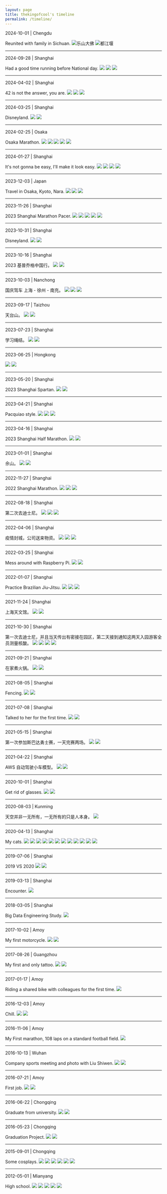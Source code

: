 ```yaml
---
layout: page
title: thekingofcool's timeline
permalink: /timeline/
---
```


2024-10-01 | Chengdu

Reunited with family in Sichuan.
![乐山大佛](https://www.dropbox.com/scl/fi/p3mouxxm89g1al87v3411/IMG_4704.jpg?rlkey=9jy603xen5a4wzzzt97d5izal&st=hyhoep3t&raw=1)
![都江堰](https://www.dropbox.com/scl/fi/3ykrmzmlm2xg0tizn73pe/IMG_4727.jpg?rlkey=5oeegogc3dhbr6q7suu9hvz78&st=mxa5lwo7&raw=1)

---

2024-09-28 | Shanghai

Had a good time running before National day.
![](https://www.dropbox.com/scl/fi/o65ancj68xn84o71v39cd/IMG_4268.JPG?rlkey=n1rk6in663ch0f53wb1gdc8a5&st=6818tc1b&raw=1)
![](https://www.dropbox.com/scl/fi/hpu6q6ax3kjvw6vuyhndd/IMG_4251.JPG?rlkey=d85ixd9sq9lixuw94n9s2jrge&st=udqz8qpt&raw=1)
[![](https://www.dropbox.com/scl/fi/bcxx5dyg9w5jcq1rjejmo/IMG_4238.JPG?rlkey=i34esdbscg0ulvvjl57mmgnr6&st=89nyyadn&raw=1)](https://www.youtube.com/watch?v=-VBqRJX7ab4)

---

2024-04-02 | Shanghai

42 is not the answer, you are.
![](https://www.dropbox.com/scl/fi/8qfjxttzj7hyzuywa8jt7/48bc283fe71336f45394faaa2dc31e49.JPG?rlkey=szhz02w7uh6f4b4rk8ce5d2dk&st=npuuo1zs&raw=1)
![](https://www.dropbox.com/scl/fi/ptn1172v2bvrekohpnetb/SWH_1486.JPG?rlkey=aly2e5uogncbee7hrax9li739&st=1wjz2232&raw=1)
![](https://www.dropbox.com/scl/fi/3s1befzeh2u4fs3dtbprj/fcc70384cde53eb53c8a5b1ae9a3a4bc.JPG?rlkey=5kx8xprej5y5yy5bi2p1xydta&st=8rksbbvk&raw=1)

---

2024-03-25 | Shanghai

Disneyland.
![](https://www.dropbox.com/scl/fi/f152zm4alets1l9j17tpm/2aa340e553b35b2faff525768b41afa7.JPG?rlkey=au9n4fphev6dzx7mnpoujg4el&st=btg4dj1p&raw=1)
![](https://www.dropbox.com/scl/fi/34khd0l0skqaltmntvnmb/2fecce3054ff8cf7d41f89f00552cdf0.JPG?rlkey=ufg03dzw7b2vgl4cx4i7g850a&st=9gbn6uns&raw=1)

---

2024-02-25 | Osaka

Osaka Marathon.
![](https://www.dropbox.com/scl/fi/ggmstsr4q7br1maolqml6/06889fc31fdd8a0f16d857e0e181bd33.JPG?rlkey=awf6jiu1jzzh4adj15txrm7h1&st=b7kpihwd&raw=1)
![](https://www.dropbox.com/scl/fi/k94wzu1slh4rdkr4w12ms/IMG_2427.JPG?rlkey=6fgmfsjvqagxpgrbhdeybtgv6&st=qqopv14l&raw=1)
![](https://www.dropbox.com/scl/fi/sd3um3uvth67l7sjcjohc/IMG_1143.JPG?rlkey=db3l8w0g81ii90rwwcdxpptk6&st=76f4jn0n&raw=1)
![](https://www.dropbox.com/scl/fi/h9jsvud580sbyyuvtezav/IMG_2513.JPG?rlkey=d8jdsncgxxh5bfwzwsqi77lml&st=l1ncrg6c&raw=1)
![](https://www.dropbox.com/scl/fi/13rvpi7qu8ad14oj0yq49/IMG_2633.JPG?rlkey=qlvnhftnh77hlbg0ne2j08qws&st=2a7v2nob&raw=1)

---

2024-01-27 | Shanghai

It's not gonna be easy, I'll make it look easy.
![](https://www.dropbox.com/scl/fi/av6zi0j9bo659npvzdt6a/IMG_4802.JPG?rlkey=14b1b2sktdjyuw192k4yrgp4h&st=m53d2nw0&raw=1)
![](https://www.dropbox.com/scl/fi/w18nh5cz447xvu1v5l6dl/IMG_4803.JPG?rlkey=u4w043vuhayt055934hwa6jgl&st=kbi6msin&raw=1)
![](https://www.dropbox.com/scl/fi/tblb62s46hwzfsj210ful/IMG_4804.JPG?rlkey=681q45npspc5yzoxsns10fgk6&st=nr6i5xst&raw=1)
![](https://www.dropbox.com/scl/fi/0smwzjjtnswdrfljyf34b/IMG_4805.JPG?rlkey=5gsr89dw20qb5bf8ev7zplmve&st=a0ew5z3t&raw=1)

---

2023-12-03 | Japan

Travel in Osaka, Kyoto, Nara.
![](https://www.dropbox.com/scl/fi/3xkelgw098egasen3fkd7/IMG_1968.jpg?rlkey=pwkqu1wycxjhorarzdbxhpxuu&st=4inw1ox8&raw=1)
![](https://www.dropbox.com/scl/fi/9hticdrjixungq0nkbe6k/IMG_0765.jpg?rlkey=90s5gjvqq1qy3eebiliexkltd&st=8yi0mvdu&raw=1)
![](https://www.dropbox.com/scl/fi/vkskyec20pqxxy3n1nphx/IMG_0978.jpg?rlkey=kbn274iq7av393nj285prfqfa&st=8estmf12&raw=1)

---

2023-11-26 | Shanghai

2023 Shanghai Marathon Pacer.
![](https://www.dropbox.com/scl/fi/5x6e3vcvu6sdzprm9oqf4/IMG_0946.JPG?rlkey=bfmylq9iusg0k6l63uf8x42hc&st=aek37iny&raw=1)
![](https://www.dropbox.com/scl/fi/rxnlpprongg6ldtnn8oxf/8afac1f1dc0a5367f1e4fc61552d7564.JPG?rlkey=887xeiygs6ufesaoyc6znubc5&st=p97t6ouu&raw=1)
![](https://www.dropbox.com/scl/fi/6yz6in421igidy2ydf703/d210fb3d1c98fec517306abb70a9eb94.JPG?rlkey=n93fn6nrt5lc3wep06eyrauyp&st=xzg6btla&raw=1)
![](https://www.dropbox.com/scl/fi/2h0xxsfwm6ceix0jxbofs/0032c69b9ecba5252e88dc37d35f9566.JPG?rlkey=s0aqr6qqnu7dgwuesadul91eb&st=l33f4fet&raw=1)
![](https://www.dropbox.com/scl/fi/n669evw3kgrxei3x8qndr/9232dcd12ba67283d6359eab4ff8e2c4.JPG?rlkey=n6dxk7akaoakw8tt6pqgmh0y4&st=cl9tvo3u&raw=1)

---

2023-10-31 | Shanghai

Disneyland.
![](https://www.dropbox.com/scl/fi/bv36qyu322qkmscoga0fj/IMG_0779.jpg?rlkey=4w5wi6tw0ka3vot6jcqugjrz8&st=x5zq8beg&raw=1)
![](https://www.dropbox.com/scl/fi/ur5d5beu14damdi2sse9s/IMG_1231.jpg?rlkey=sodb6e791wu35zmdgf91vw8aj&st=pg5kjofw&raw=1)

---

2023-10-16 | Shanghai

2023 基普乔格中国行。
![](https://www.dropbox.com/scl/fi/feyvgszkn6yanjd4ah1ft/744f39dffcee5e1a88c31a6a8926992d.jpg?rlkey=cceacbsnwnwblsy6884vn5o2w&st=ne1d5g8w&raw=1)
![](https://www.dropbox.com/scl/fi/h0hjjos9fwsvlx31xgen7/IMG_1040.jpg?rlkey=ulz0q4ihmodtm14yvrsrnbvmp&st=wejdpdtv&raw=1)

---

2023-10-03 | Nanchong

国庆驾车 上海 - 徐州 - 南充。
![](https://www.dropbox.com/scl/fi/e440z6re99z5v2zze4o9i/IMG_0919.jpg?rlkey=jv2s9j23ssk96ghi3d95imikb&st=igqlsw8o&raw=1)
![](https://www.dropbox.com/scl/fi/r7n8ea2hb4fg6t5chic08/IMG_0924.jpg?rlkey=y0kqdj3ggb6bvrn7b6m8219rt&st=kzwq209u&raw=1)
![](https://www.dropbox.com/scl/fi/bsh37juiwu63dsd6wvg4g/76176130ca74d6157cb104160cadbd1e.JPG?rlkey=w2oqqwmx05eyel2l7ipxelg7e&st=hx9vz2fp&raw=1)

---

2023-09-17 | Taizhou

天台山。
![](https://www.dropbox.com/scl/fi/b40q540hn9s13s24wxs4k/IMG_0727.jpg?rlkey=0cchgkwe5lmmubp955r4uxvsm&st=a2vgs6cl&raw=1)
![](https://www.dropbox.com/scl/fi/lug0xw1jiz2cy0c6qmccy/IMG_9587.jpg?rlkey=gj4wwhqsl690ulewqvr8d2jjq&st=ap4g35na&raw=1)

---

2023-07-23 | Shanghai

学习绳结。
![](https://www.dropbox.com/scl/fi/nutjuua6vr0z2g5l13uz6/IMG_0174.JPG?rlkey=f4tkz5xjmj8adyqybabv85hg3&st=7bpuwqfd&raw=1)
![](https://www.dropbox.com/scl/fi/okty64ky3hb4ihfgh7hb9/IMG_0177.JPG?rlkey=phaqs6k9c2lw10z5c971ffgxf&st=izc7vubz&raw=1)

---

2023-06-25 | Hongkong

![](https://www.dropbox.com/scl/fi/jb9rxi62pq0k875rzlc3k/IMG_0528.jpg?rlkey=r5e1odt4nx12jpmw86tg2agud&st=w1hu6jy0&raw=1)
![](https://www.dropbox.com/scl/fi/n9clangdf63mx0zreby4z/IMG_7411.jpg?rlkey=0nu8bd7yrwoiuffqfb3dguujl&st=gtgeut0f&raw=1)

---

2023-05-20 | Shanghai

2023 Shanghai Spartan.
![](https://www.dropbox.com/scl/fi/9pyp71ns4aahx5whpfdwf/d1297efa47bc619963ccd9518d9e6c28.JPG?rlkey=h9vq9w1619unvpu1e7jyaa6mf&st=gzyydj6t&raw=1)
![](https://www.dropbox.com/scl/fi/e7zfsi8qb7omezs5zmjvg/8e851e94fee960a952530ffa096eb75d.JPG?rlkey=otsge3xu5abzxek9bp78br201&st=dkidrkxr&raw=1)

---

2023-04-21 | Shanghai

Pacquiao style.
![](https://www.dropbox.com/scl/fi/ycyxph2q30z886mv44b0a/IMG_9183.PNG?rlkey=azfik1chgfij9vowyn00dodum&st=np9bau9r&raw=1)
![](https://www.dropbox.com/scl/fi/9yvf1w3m3baiircgcafac/IMG_9184.PNG?rlkey=gga6v84v566b02d6v4bvpi2ig&st=2vxukohj&raw=1)
![](https://www.dropbox.com/scl/fi/0sg95z3i1z75xb54pdo7u/IMG_9186.JPG?rlkey=0bzxd5quor271w13lriv62o1l&st=i8572dbb&raw=1)

---

2023-04-16 | Shanghai

2023 Shanghai Half Marathon.
![](https://www.dropbox.com/scl/fi/dpbvw2gym78umvjutrg73/IMG_9086-2.jpg?rlkey=8vbjjvzukpqcv5ze7rou3l61u&st=30xkygdy&raw=1)
![](https://www.dropbox.com/scl/fi/30tnfnuaksx1ehzpvfq5g/IMG_9049-2.JPG?rlkey=31jdi7dyjahih5g7j65zhx3it&st=qdnhoaff&raw=1)

---

2023-01-01 | Shanghai

佘山。
![](https://www.dropbox.com/scl/fi/94p7mbq0774fodyvhkluk/IMG_8108.jpg?rlkey=fwdo15q19kb0vz1q95xbo8yts&st=pfenqmq7&raw=1)
![](https://www.dropbox.com/scl/fi/wx2owt4fuqxjj0kpo96lo/IMG_8107.jpg?rlkey=wdltg95nimhyna1jjlrh17ntp&st=x0ssb8tr&raw=1)

---

2022-11-27 | Shanghai

2022 Shanghai Marathon.
![](https://www.dropbox.com/scl/fi/vzturlj214olkzfn8bw8o/IMG_7565-2.jpg?rlkey=u7pjfbafx8b1y5gswzezm0eym&st=hxwyd8a6&raw=1)
![](https://www.dropbox.com/scl/fi/lfihdqyzm02ptltka1k5k/IMG_7567-2.JPG?rlkey=9zzd81y9w7kao3a34hi4vw05k&st=gh63ah5n&raw=1)
![](https://www.dropbox.com/scl/fi/ttgjxq66uu1w5qjfbekhp/IMG_7836-2.PNG?rlkey=4jn5o16oakmt2lptvraoc2uzx&st=g9fgia0o&raw=1)


---

2022-08-18 | Shanghai

第二次去迪士尼。
![](https://www.dropbox.com/scl/fi/iogez9xz5ywq3ynjfeogg/IMG_6450.jpg?rlkey=122ufdpm0fgb7ps5xt67lfgsy&st=rfd41ks0&raw=1)
![](https://www.dropbox.com/scl/fi/d6pwutf71regg8kigx434/IMG_6280.jpg?rlkey=f7us9hsugotyavb2umh7zl75o&st=o2i2q01u&raw=1)
![](https://www.dropbox.com/scl/fi/x4hd8bq2k6ngkz88mwrot/IMG_6309.JPG?rlkey=li3bvhb1t7po7iy2yqs1a8gl1&st=8u060h4n&raw=1)

---

2022-04-06 | Shanghai

疫情封城，公司送来物资。
![](https://www.dropbox.com/scl/fi/jyj4kysscv4t3wudl21i9/IMG_4504.jpg?rlkey=3htespkumr8rdil9nursmrjux&st=41vu56kp&raw=1)
![](https://www.dropbox.com/scl/fi/qe40y7x9cau1k24wc2jau/IMG_4895.JPG?rlkey=o5risk3mddxfa7z8cwjx4wjwc&st=dig8e8m3&raw=1)
![](https://www.dropbox.com/scl/fi/gv1h0crwtpw9tgazb5w80/IMG_5212.jpg?rlkey=gjqkj30xcygt3h680qhx5fbo6&st=b8q1jl2o&raw=1)

---

2022-03-25 | Shanghai

Mess around with Raspberry Pi.
![](https://www.dropbox.com/scl/fi/i5ughzpaw5p8gutma5fr9/IMG_4280.JPG?rlkey=s4j8l0snlmdkl2ejlzobq5f6n&st=ayoget70&raw=1)
![](https://www.dropbox.com/scl/fi/laa5hn7kog2jqjd7glax6/IMG_4286.JPG?rlkey=3nw8ac70u8aygr0081r1vsz7z&st=ntlevyg4&raw=1)

---

2022-01-07 | Shanghai

Practice Brazilian Jiu-Jitsu.
![](https://www.dropbox.com/scl/fi/6ak0u6z7645toktir6m66/IMG_3402.JPG?rlkey=ywvyp8wixz5xaop5dnsqnajlt&st=996ngsbh&raw=1)
![](https://www.dropbox.com/scl/fi/ptf1n343zjtqrrw0jktzf/IMG_3024.JPG?rlkey=wp25se62fb6qx3l8vax0c3nhf&st=zlsh4mhh&raw=1)
![](https://www.dropbox.com/scl/fi/if97ibezc12n3xhxflc1w/IMG_3509.JPG?rlkey=g3xdu0wp7f8ix7g53osspywi3&st=k8h1ki5m&raw=1)

---

2021-11-24 | Shanghai

上海天文馆。
![](https://www.dropbox.com/scl/fi/73cp7ym0ek4usge9ahkwb/IMG_3109.jpg?rlkey=ecbn4cp7v9cac3w63tqgh7kxz&st=s0aqr20e&raw=1)
![](https://www.dropbox.com/scl/fi/kauv8pt10u3n8yg06q2j5/IMG_3124.JPG?rlkey=kzj00y0ka2k4r6aa0vjpji7sg&st=pdsdvvox&raw=1)

---

2021-10-30 | Shanghai

第一次去迪士尼，并且当天传出有密接在园区，第二天接到通知这两天入园游客全员测量核酸。
![](https://www.dropbox.com/scl/fi/xon7sbbru9e01zhujeybn/IMG_1926.jpg?rlkey=a1nusbre5su10p00jd554l4bt&st=3nkl4izk&raw=1)
![](https://www.dropbox.com/scl/fi/ssq2jct2pv87dd753etwg/IMG_6538.jpg?rlkey=mhy880o72yrvy49mca69luymh&st=s5et4bko&raw=1)
![](https://www.dropbox.com/scl/fi/xtl1dl1h8mcju9qcndi9f/IMG_2008.jpg?rlkey=hzlymujp5j57y3km87skj372h&st=yg94hzz5&raw=1)
![](https://www.dropbox.com/scl/fi/r44oslr2t2k115hkuqwy6/IMG_4853.JPG?rlkey=vv4idgunwjqggjqscb40j4f9g&st=hukncca6&raw=1)

---

2021-09-21 | Shanghai

在家煮火锅。
![](https://www.dropbox.com/scl/fi/lu9ah0maxfisn3l4664bq/IMG_1184.JPG?rlkey=k6d6c9bvs181f91phphxhlpfk&st=cdzzag0u&raw=1)
![](https://www.dropbox.com/scl/fi/vdbkijl8a7nrgiltfp9l8/IMG_1185.JPG?rlkey=p4pivcx5pl9ymczlh93rzhf2l&st=8lqvwuvu&raw=1)

---

2021-08-05 | Shanghai

Fencing.
![](https://www.dropbox.com/scl/fi/7bvvtvlxf9268u5yx80ho/IMG_4794.JPG?rlkey=8np3rktn7ennve2bx1iy1izzd&st=mv0tvti7&raw=1)
![](https://www.dropbox.com/scl/fi/m7ww8hir3cdmas3x03jzq/IMG_4795.JPG?rlkey=hog5w9u1lhkhvnc6aowa0mau5&st=u38jzdrd&raw=1)

---

2021-07-08 | Shanghai

Talked to her for the first time.
![](https://www.dropbox.com/scl/fi/zxl9gb8cx1ueuft9w2ne2/IMG_0705.JPG?rlkey=9x49oiiwue05fn9s7vhaf2o4a&st=mejeujye&raw=1)
![](https://www.dropbox.com/scl/fi/k6ndbkfjat9cul832xpcy/IMG_1034.jpg?rlkey=zo8ja6p8fxcm3cp6n2ws361aw&st=baexnbkw&raw=1)

---

2021-05-15 | Shanghai

第一次参加斯巴达勇士赛，一天完赛两场。
![](https://www.dropbox.com/scl/fi/ikgn2p9gl4pgrukzx3y54/IMG_8495.JPG?rlkey=dg8ptvlkeuadynntlqqkeju1g&st=6biehkf5&raw=1)
![](https://www.dropbox.com/scl/fi/dsc2hd27x105vhkop483u/IMG_8497.jpg?rlkey=ycxrmvxhu6ykn33c6tygpe6ey&st=vywasrhm&raw=1)

---

2021-04-22 | Shanghai

AWS 自动驾驶小车模型。
[![](https://www.dropbox.com/scl/fi/akh3tjo8m0qco5n0a8ipa/IMG_7733.jpg?rlkey=hakqxdiy6ghkh6s33e5u5gnyy&st=t7tna9ac&raw=1)](https://www.youtube.com/shorts/Fh8k63T5zrE)
![](https://www.dropbox.com/scl/fi/7i21oit321l4dwj1vk8kl/IMG_7740.JPG?rlkey=n8qx1fw0iuu45r5mc79vz5j1e&st=yyb8yodw&raw=1)

---

2020-10-01 | Shanghai

Get rid of glasses.
![](https://www.dropbox.com/scl/fi/hegxeidnryqu9cihf7msa/IMG_4311.jpg?rlkey=w6ilbqz1jvgavibl30w0gv4jx&st=cd1t9j2x&raw=1)
![](https://www.dropbox.com/scl/fi/xcuaef6b8fvt7h8e9vcj1/IMG_4316.jpg?rlkey=p7nk7hsxrqb577tzz06p69bqh&st=7mps1tut&raw=1)

---

2020-08-03 | Kunming

天空并非一无所有，一无所有的只是人本身。
![](https://www.dropbox.com/scl/fi/2ykje5x93j4kvqod9u9y2/IMG_3687.JPG?rlkey=hjyycjnq5k69cqc4y6l1th4u2&st=19xwby4f&raw=1)

---

2020-04-13 | Shanghai

My cats.
![](https://www.dropbox.com/scl/fi/pg3hdfuuh6bw861kapiro/IMG_0718.jpg?rlkey=0jikc5p3qq0gum9mfiuca9sju&st=gkgzaqe4&raw=1)
![](https://www.dropbox.com/scl/fi/294k495brp048fqkeaun3/IMG_1321.jpg?rlkey=jhabzgjhm9vxxv1iku0rud0nk&st=i1gdpp5u&raw=1)
![](https://www.dropbox.com/scl/fi/aw95efn8m1c552xpfd0e5/IMG_0547.jpg?rlkey=44xgwmrolp5vmrlt4rnqhmffd&st=2nf1qanz&raw=1)
![](https://www.dropbox.com/scl/fi/rudhpz4d83vlqvw56p83g/IMG_1017.jpg?rlkey=d0fkaap29sqs0ctqu0u862i6n&st=3wxmb7fc&raw=1)
![](https://www.dropbox.com/scl/fi/wc4mdh5s4vwh0fn4hp20v/IMG_2464.jpg?rlkey=m5rh6yjph41prrvk5xnijubs7&st=izq6ikv3&raw=1)
![](https://www.dropbox.com/scl/fi/zp3kbadkspf0lcuadvnpf/IMG_9969.jpg?rlkey=zry46hp9n8856p9730vf8ywb8&st=itt03hi7&raw=1)
![](https://www.dropbox.com/scl/fi/a72ymc6cj2l5rjv8b7wce/IMG_2998.jpg?rlkey=qqx67pogdo8a2vgk1lhect0be&st=mtpfcewt&raw=1)
![](https://www.dropbox.com/scl/fi/h1aachq74w0859xlllo1v/IMG_6169.jpg?rlkey=6nie3d99zyh3jpr54e39vcfms&st=qzbh9xmv&raw=1)
![](https://www.dropbox.com/scl/fi/oh6nscd4yhdrr8b9kt0zf/IMG_2379.jpg?rlkey=iuabddxs10bluhf7i2662pdsi&st=t06d58td&raw=1)
![](https://www.dropbox.com/scl/fi/sczdr2t1uu8njse7kpgg8/IMG_6235.jpg?rlkey=lop84ozw8qsfgeurs8hzs6k8b&st=inya3kep&raw=1)
![](https://www.dropbox.com/scl/fi/53yr75170fcfjqci6x1t7/IMG_0037.jpg?rlkey=q5sf3hr9ul14kokulru4rfhlg&st=xpavfy3q&raw=1)
![](https://www.dropbox.com/scl/fi/yqlibxmcokfh3cvtpkkg9/IMG_6495.jpg?rlkey=slnkrrik4ly0jtew6owut3f4c&st=tdlkkczy&raw=1)

---

2019-07-06 | Shanghai

2019 VS 2020
![](https://www.dropbox.com/scl/fi/s73zn6dmxjs4w2rn2suou/IMG_3259.jpg?rlkey=xdy1tcsh23fvwsret6el7l03y&st=t3xnj0nj&raw=1)
![](https://www.dropbox.com/scl/fi/roarsxmnibxn9xzppugsp/IMG_5263.JPG?rlkey=8845mpok724c95ykhl72olk0a&st=nfd2d4go&raw=1)

---

2019-03-13 | Shanghai

Encounter.
![](https://www.dropbox.com/scl/fi/oix9gyp2n8eq7gqkce648/IMG_3186.JPG?rlkey=h61tqbu3qzw7u401l55b0618g&st=o0b7i0nz&raw=1)

---

2018-03-05 | Shanghai

Big Data Engineering Study.
![](https://www.dropbox.com/scl/fi/fhwbdt7o6ide7cagn6rw0/IMG_0680.JPG?rlkey=cs9sfx44c1k1eqcoq4i46m1vh&st=497jx9gn&raw=1)

---

2017-10-02 | Amoy

My first motorcycle.
![](https://www.dropbox.com/scl/fi/617i1q3ubnhkrckr1ydjw/IMG_7972.JPG?rlkey=w6lof5a9xhl0k0j6ban0raup8&st=2akoslmf&raw=1)
![](https://www.dropbox.com/scl/fi/k39cj1xgdc07b1s6t6w8a/IMG_7973.JPG?rlkey=l9fx17rfnpziw3o4uyt2715k4&st=09bsf59j&raw=1)

---

2017-08-26 | Guangzhou

My first and only tattoo.
![](https://www.dropbox.com/scl/fi/g6erp497ixhjqtxhl4hvh/IMG_7529.JPG?rlkey=orrr51omtm7e1046evtokmouu&st=1s5kgxle&raw=1)
![](https://www.dropbox.com/scl/fi/jcv6qcsvrzp6h3687jnrj/IMG_7532.JPG?rlkey=derqeeuxihv4m6lwzn77196ai&st=7m4oqv8j&raw=1)

---

2017-01-17 | Amoy

Riding a shared bike with colleagues for the first time.
![](https://www.dropbox.com/scl/fi/spfujk6wpwmxmzpzyv891/IMG_3983.JPG?rlkey=rawxx01ldtkays3w5w77bz96h&st=47kwkf81&raw=1)

---

2016-12-03 | Amoy

Chill.
![](https://www.dropbox.com/scl/fi/vgd1b6h9s08x04cc7znvl/IMG_2803.JPG?rlkey=8ygs7r8c5w7ucs5u7gfxpfbrh&st=1hocny5s&raw=1)
![](https://www.dropbox.com/scl/fi/itadpvls6ya0kf7djc2sn/IMG_2809.JPG?rlkey=bib91iou82bm92a0qlhxpf3xd&st=azr64xs4&raw=1)

---

2016-11-06 | Amoy

My First marathon, 108 laps on a standard football field.
![](https://www.dropbox.com/scl/fi/t20whv67fezbl8mg28dip/IMG_2338.JPG?rlkey=n4d7ui5jboq0kuyu5rjnlbi0l&st=nhpyhael&raw=1)

---

2016-10-13 | Wuhan

Company sports meeting and photo with Liu Shiwen.
![](https://www.dropbox.com/scl/fi/qwit10ryk8ghgwgll2sp5/.jpg?rlkey=keg0j9g5xgwyvt5yze8uyus5l&st=xvl7dse4&raw=1)
![](https://www.dropbox.com/scl/fi/ur79lkgro71gseedba151/with_.JPG?rlkey=bx58svjwuqv7qoyfo180ed5x6&st=uyy2o19r&raw=1)

---

2016-07-21 | Amoy

First job.
![](https://www.dropbox.com/scl/fi/dmxejmpd8674ni58s0r6e/IMG_0268.JPG?rlkey=chwx1yb47uqgwsg63uwf3k7bl&st=pm1izqaw&raw=1)
![](https://www.dropbox.com/scl/fi/qaq23nkuwxrrf35rb3u60/IMG_1318.JPG?rlkey=wnusko6asd7le7iqw7wl4a5us&st=2akbfhzm&raw=1)

---

2016-06-22 | Chongqing

Graduate from university.
![](https://www.dropbox.com/scl/fi/ke8mqh0pi57hm16pbyf6z/IMG_2217.JPG?rlkey=ktiwes5c7w6m13urpfey0e8oq&st=zeefphzy&raw=1)
![](https://www.dropbox.com/scl/fi/5xr3h949hr812l5t84g60/IMG_3458.JPG?rlkey=k0t1tmsq53ynwbqr70jjqzuhb&st=w2t02b7x&raw=1)

---

2016-05-23 | Chongqing

Graduation Project.
![](https://www.dropbox.com/scl/fi/ozwsu2n27e2yd7pdg2d38/P60601-122916.jpg?rlkey=ajncbtzc8gx3xy7orzjqckz2r&st=lhgz09tf&raw=1)
![](https://www.dropbox.com/scl/fi/bbz91fwykxbt2yj5pqjj9/P60601-130039.jpg?rlkey=u0hsqfyy1p43p0yj983hc6t25&st=xgkqn1n7&raw=1)

---

2015-09-01 | Chongqing

Some cosplays.
![](https://www.dropbox.com/scl/fi/kdm3oos373mrimvfo7e8a/IMG_5868.JPG?rlkey=ewa0w0s6q5w69c5nyx1889tap&st=j81qiato&raw=1)
![](https://www.dropbox.com/scl/fi/76cpu0pyi41k4nle99t16/IMG_5869.JPG?rlkey=hjvkdsa5d998fumaqc334mc9q&st=tsycmrvy&raw=1)
![](https://www.dropbox.com/scl/fi/1jtvompi2sogde1s1wrp9/IMG_5866.JPG?rlkey=k7w5ubitnw9njkifo26r32usr&st=o72jcirx&raw=1)
![](https://www.dropbox.com/scl/fi/b01zs6lafklrywferq9vh/IMG_5867.JPG?rlkey=s9hhhl5x7ntvh89iz7elemlw8&st=zbwnvu91&raw=1)
![](https://www.dropbox.com/scl/fi/7glhp2bqmfbs92sink9ij/IMG_4787.JPG?rlkey=x4kk3mpz6ux0hlrnd82f7i40v&st=mlwekyhk&raw=1)
![](https://www.dropbox.com/scl/fi/5v4fc3n6cajcgd25bn9kk/IMG_4788.JPG?rlkey=2kinmyqybw8d250mhrvtodxeu&st=dewjsq5c&raw=1)

---

2012-05-01 | Mianyang

High school.
![](https://www.dropbox.com/scl/fi/aa56typptzu61yx9o73v9/IMG_6751.jpg?rlkey=t0padgqc4krtul9ioo3evx3ck&st=63jp9xg8&raw=1)
![](https://www.dropbox.com/scl/fi/6idrd8vrlohzufy8faj7e/IMG_6753.jpg?rlkey=up4gybpf3ekl7e0qy7tj47ia7&st=spuhkd8l&raw=1)
![](https://www.dropbox.com/scl/fi/s56hhlgazi2kks1v8r2no/IMG_6752.jpg?rlkey=16jvaccaay7v0nl6lztvrjv21&st=1fmix47c&raw=1)
![](https://www.dropbox.com/scl/fi/0673u4c1fd6rkj1qqcpmd/IMG_6754.jpg?rlkey=prk8cv1friuizz2flf4c88j6c&st=5cl164jx&raw=1)
![](https://www.dropbox.com/scl/fi/3sel2kpvj86mer6ycl328/IMG_6755.jpg?rlkey=oeh46e870a9z2n990ksm2mrag&st=geq7lbro&raw=1)